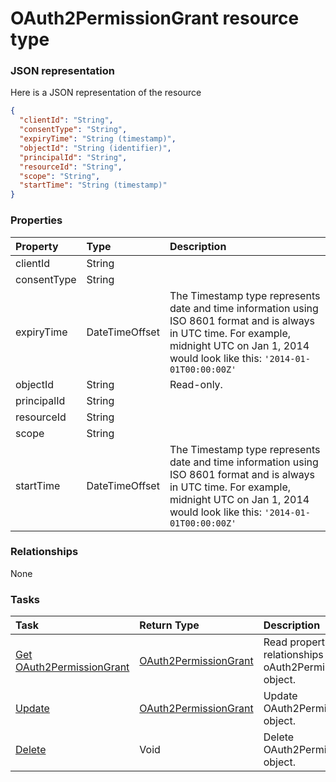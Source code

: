 # OAuth2PermissionGrant resource type



### JSON representation

Here is a JSON representation of the resource

<!-- {
  "blockType": "resource",
  "optionalProperties": [

  ],
  "@odata.type": "microsoft.graph.OAuth2PermissionGrant"
}-->

```json
{
  "clientId": "String",
  "consentType": "String",
  "expiryTime": "String (timestamp)",
  "objectId": "String (identifier)",
  "principalId": "String",
  "resourceId": "String",
  "scope": "String",
  "startTime": "String (timestamp)"
}

```
### Properties
| Property	   | Type	|Description|
|:---------------|:--------|:----------|
|clientId|String||
|consentType|String||
|expiryTime|DateTimeOffset|The Timestamp type represents date and time information using ISO 8601 format and is always in UTC time. For example, midnight UTC on Jan 1, 2014 would look like this: `'2014-01-01T00:00:00Z'`|
|objectId|String| Read-only.|
|principalId|String||
|resourceId|String||
|scope|String||
|startTime|DateTimeOffset|The Timestamp type represents date and time information using ISO 8601 format and is always in UTC time. For example, midnight UTC on Jan 1, 2014 would look like this: `'2014-01-01T00:00:00Z'`|

### Relationships
None


### Tasks

| Task		   | Return Type	|Description|
|:---------------|:--------|:----------|
|[Get OAuth2PermissionGrant](../api/oauth2permissiongrant_get.md) | [OAuth2PermissionGrant](oauth2permissiongrant.md) |Read properties and relationships of oAuth2PermissionGrant object.|
|[Update](../api/oauth2permissiongrant_update.md) | [OAuth2PermissionGrant](oauth2permissiongrant.md)	|Update OAuth2PermissionGrant object. |
|[Delete](../api/oauth2permissiongrant_delete.md) | Void	|Delete OAuth2PermissionGrant object. |

<!-- uuid: 48241bc4-fdd0-4387-80e6-55c54205d984
2015-10-16 01:35:18 UTC -->
<!-- {
  "type": "#page.annotation",
  "description": "OAuth2PermissionGrant resource",
  "keywords": "",
  "section": "documentation",
  "tocPath": ""
}-->